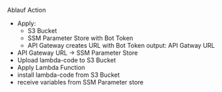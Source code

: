 Ablauf Action

- Apply:
    - S3 Bucket
    - SSM Parameter Store with Bot Token
    - API Gateway creates URL with Bot Token
    output: API Gatway URL
- API Gateway URL -> SSM Parameter Store
- Upload lambda-code to S3 Bucket
- Apply Lambda Function
- install lambda-code from S3 Bucket
- receive variables from SSM Parameter store